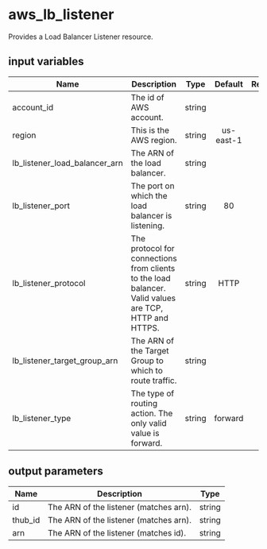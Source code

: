 # aws_lb_listener

Provides a Load Balancer Listener resource.

## input variables

| Name | Description | Type | Default | Required |
|------|-------------|:----:|:-----:|:-----:|
|account_id|The id of AWS account.|string||Yes|
|region|This is the AWS region.|string|us-east-1|Yes|
|lb_listener_load_balancer_arn|The ARN of the load balancer.|string||Yes|
|lb_listener_port|The port on which the load balancer is listening.|string|80|No|
|lb_listener_protocol|The protocol for connections from clients to the load balancer. Valid values are TCP, HTTP and HTTPS.|string|HTTP|No|
|lb_listener_target_group_arn|The ARN of the Target Group to which to route traffic.|string||Yes|
|lb_listener_type|The type of routing action. The only valid value is forward.|string|forward|No|

## output parameters

| Name | Description | Type |
|------|-------------|:----:|
|id|The ARN of the listener (matches arn).|string|
|thub_id|The ARN of the listener (matches arn).|string|
|arn|The ARN of the listener (matches id).|string|
